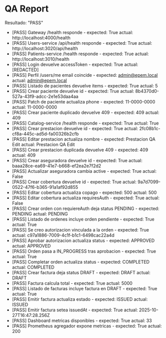 ﻿# QA Report
Resultado: "PASS"

- [PASS] Gateway /health responde - expected: True actual: http://localhost:4000/health
- [PASS] Users-service /api/health responde - expected: True actual: http://localhost:3020/api/health
- [PASS] Patients-service /health responde - expected: True actual: http://localhost:3010/health
- [PASS] Login devuelve accessToken - expected: True actual: [REDACTED]
- [PASS] Perfil /users/me email coincide - expected: admin@epem.local actual: admin@epem.local
- [PASS] Listado de pacientes devuelve items - expected: True actual: 5
- [PASS] Crear paciente devuelve id - expected: True actual: 8b4370d0-527a-43f9-adcc-2e1e53daa4aa
- [PASS] Patch de paciente actualiza phone - expected: 11-0000-0000 actual: 11-0000-0000
- [PASS] Crear paciente duplicado devuelve 409 - expected: 409 actual: 409
- [PASS] Catalog-service /health responde - expected: True actual: True
- [PASS] Crear prestacion devuelve id - expected: True actual: 2fc08b1c-cf8a-445c-ad5d-fa00326b2cfb
- [PASS] Editar prestacion actualiza nombre - expected: Prestacion QA Edit actual: Prestacion QA Edit
- [PASS] Crear prestacion duplicada devuelve 409 - expected: 409 actual: 409
- [PASS] Crear aseguradora devuelve id - expected: True actual: baaa28ce-ea69-41e7-b668-ef2ea2e7f2d2
- [PASS] Actualizar aseguradora cambia active - expected: True actual: False
- [PASS] Crear cobertura devuelve id - expected: True actual: 9a7d7099-0522-47f6-b365-91a1af92d855
- [PASS] Editar cobertura actualiza copago - expected: 500 actual: 500
- [PASS] Editar cobertura actualiza requiresAuth - expected: True actual: False
- [PASS] Crear orden con requiereAuth deja status PENDING - expected: PENDING actual: PENDING
- [PASS] Listado de ordenes incluye orden pendiente - expected: True actual: True
- [PASS] Se creo autorizacion vinculada a la orden - expected: True actual: c97a1886-7009-4c1f-b1c1-6498cac22a4d
- [PASS] Aprobar autorizacion actualiza status - expected: APPROVED actual: APPROVED
- [PASS] Orden pasa a IN_PROGRESS tras aprobacion - expected: True actual: True
- [PASS] Completar orden actualiza status - expected: COMPLETED actual: COMPLETED
- [PASS] Crear factura deja status DRAFT - expected: DRAFT actual: DRAFT
- [PASS] Factura calcula total - expected: True actual: 5000
- [PASS] Listado de facturas incluye factura en DRAFT - expected: True actual: True
- [PASS] Emitir factura actualiza estado - expected: ISSUED actual: ISSUED
- [PASS] Emitir factura setea issuedAt - expected: True actual: 2025-10-27T16:47:28.256Z
- [PASS] Dashboard metricas disponibles - expected: True actual: 33
- [PASS] Prometheus agregador expone metricas - expected: True actual: 200
